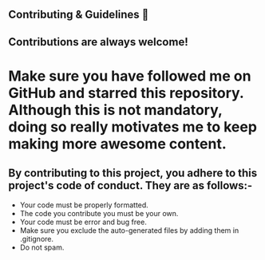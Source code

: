 ## Contributing & Guidelines 👀
## Contributions are always welcome!

# Make sure you have followed me on GitHub and starred this repository. Although this is not mandatory, doing so really motivates me to keep making more awesome content.

## By contributing to this project, you adhere to this project's code of conduct. They are as follows:-

* Your code must be properly formatted.
* The code you contribute you must be your own.
* Your code must be error and bug free.
* Make sure you exclude the auto-generated files by adding them in .gitignore.
* Do not spam.
